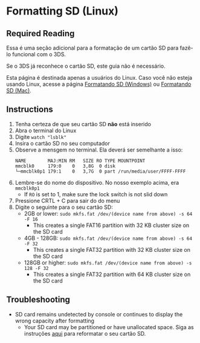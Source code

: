 # Formatting SD (Linux)

## Required Reading

Essa é uma seção adicional para a formatação de um cartão SD para fazê-lo funcional com o 3DS.

Se o 3DS já reconhece o cartão SD, este guia não é necessário.

Esta página é destinada apenas a usuários do Linux. Caso você não esteja usando Linux, acesse a página [Formatando SD (Windows)](formatting-sd-\(windows\)) ou [Formatando SD (Mac)](formatting-sd-\(mac\)).

## Instructions

1. Tenha certeza de que seu cartão SD **não** está inserido
2. Abra o terminal do Linux
3. Digite `watch "lsblk"`
4. Insira o cartão SD no seu computador
5. Observe a mensgem no terminal. Ela deverá ser semelhante a isso:
   ```
   NAME        MAJ:MIN RM   SIZE RO TYPE MOUNTPOINT
   mmcblk0     179:0    0   3,8G  0 disk
   └─mmcblk0p1 179:1    0   3,7G  0 part /run/media/user/FFFF-FFFF
   ```
6. Lembre-se do nome do dispositivo. No nosso exemplo acima, era `mmcblk0p1`
   - If `RO` is set to 1, make sure the lock switch is not slid down
7. Pressione CRTL + C para sair do do menu
8. Digite o seguinte para o seu cartão SD:
   - 2GB or lower: `sudo mkfs.fat /dev/(device name from above) -s 64 -F 16`
     - This creates a single FAT16 partition with 32 KB cluster size on the SD card
   - 4GB - 128GB: `sudo mkfs.fat /dev/(device name from above) -s 64 -F 32`
     - This creates a single FAT32 partition with 32 KB cluster size on the SD card
   - 128GB or higher: `sudo mkfs.fat /dev/(device name from above) -s 128 -F 32`
     - This creates a single FAT32 partition with 64 KB cluster size on the SD card

## Troubleshooting

- SD card remains undetected by console or continues to display the wrong capacity after formatting
  - Your SD card may be partitioned or have unallocated space. Siga as instruções [aqui](https://wiki.hacks.guide/wiki/SD_Clean/Linux) para reformatar o seu cartão SD.
